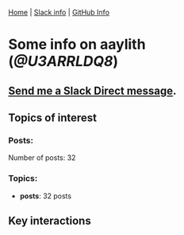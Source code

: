 [Home](https://kelu124.github.io/echommunity/) | [Slack info](https://kelu124.github.io/echommunity/) | [GitHub Info](https://kelu124.github.io/echommunity/github.html)

# Some info on __aaylith__ (_@U3ARRLDQ8_)


## [Send me a Slack Direct message](https://echopen.slack.com/messages/@aaylith/).

## Topics of interest

### Posts: 

Number of posts: 32

### Topics:

* __posts__: 32 posts

## Key interactions 

